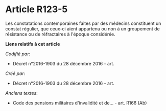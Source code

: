# Article R123-5

Les constatations contemporaines faites par des médecins constituent un constat régulier, que ceux-ci aient appartenu ou non
à un groupement de résistance ou de réfractaires à l'époque considérée.

**Liens relatifs à cet article**

_Codifié par_:

  - Décret n°2016-1903 du 28 décembre 2016 - art.

_Créé par_:

  - Décret n°2016-1903 du 28 décembre 2016 - art.

_Anciens textes_:

  - Code des pensions militaires d'invalidité et de... - art. R166 (Ab)
